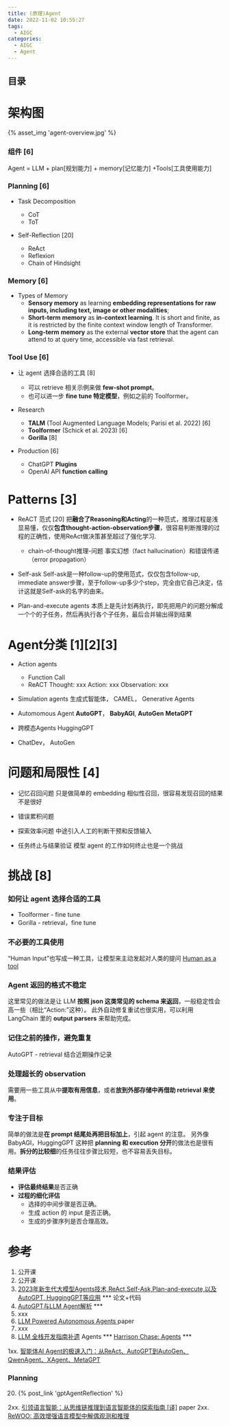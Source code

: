```yaml
---
title: (原理)Agent 
date: 2022-11-02 10:55:27
tags:
  - AIGC
categories: 
  - AIGC
  - Agent  
---
```


<p></p>
<!-- more -->


## 目录
<!-- toc -->


# 架构图  
{% asset_img 'agent-overview.jpg' %}

### 组件  [6]
Agent = LLM + plan[规划能力] + memory[记忆能力] +Tools[工具使用能力] 

###  Planning [6]
+ Task Decomposition
  - CoT 
  - ToT

+ Self-Reflection [20]
  + ReAct 
  + Reflexion 
  + Chain of Hindsight 

### Memory [6]
+ Types of Memory
  - **Sensory memory** as learning **embedding representations for raw inputs, including text, image or other modalities**;
  - **Short-term memory** as **in-context learning**. It is short and finite, as it is restricted by the finite context window length of Transformer.
  - **Long-term memory** as the external **vector store** that the agent can attend to at query time, accessible via fast retrieval.

### Tool Use [6]
+ 让 agent 选择合适的工具 [8]
   - 可以 retrieve 相关示例来做 **few-shot prompt**。
   - 也可以进一步 **fine tune 特定模型**，例如之前的 Toolformer。

+ Research
  + **TALM** (Tool Augmented Language Models; Parisi et al. 2022) [6]
  + **Toolformer** (Schick et al. 2023)   [6]
  + **Gorilla** [8]

+ Production  [6]
  - ChatGPT **Plugins** 
  - OpenAI API **function calling**

# Patterns  [3]
+ ReACT 范式 [20]
  把**融合了Reasoning和Acting**的一种范式，推理过程是浅显易懂，仅仅**包含thought-action-observation步骤**，很容易判断推理的过程的正确性，使用ReAct做决策甚至超过了强化学习.  
  - chain-of-thought推理-问题
   事实幻想（fact hallucination）和错误传递（error propagation）
  
+ Self-ask
  Self-ask是一种follow-up的使用范式，仅仅包含follow-up, immediate answer步骤，至于follow-up多少个step，完全由它自己决定，估计这就是Self-ask的名字的由来。

+ Plan-and-execute agents
  本质上是先计划再执行，即先把用户的问题分解成一个个的子任务，然后再执行各个子任务，最后合并输出得到结果 
  
# Agent分类 [1][2][3]
+ Action agents  
    - Function Call
    - ReACT
      Thought: xxx
      Action: xxx
      Observation: xxx
    
+ Simulation agents 
    生成式智能体， CAMEL，  Generative Agents
    
+ Automomous Agent
    **AutoGPT**， **BabyAGI**,  **AutoGen**
    **MetaGPT**
    
+ 跨模态Agents
    HuggingGPT

+  ChatDev， AutoGen



# 问题和局限性 [4]
+ 记忆召回问题
  只是做简单的 embedding 相似性召回，很容易发现召回的结果不是很好
  
+ 错误累积问题

+ 探索效率问题
  中途引入人工的判断干预和反馈输入

+ 任务终止与结果验证
  模型 agent 的工作如何终止也是一个挑战
  
# 挑战 [8]
### 如何让 agent 选择合适的工具
+ Toolformer - fine tune
+ Gorilla - retrieval，fine tune

### 不必要的工具使用
“Human Input”也写成一种工具，让模型来主动发起对人类的提问
[Human as a tool](https://python.langchain.com/docs/integrations/tools/human_tools)

### Agent 返回的格式不稳定
这里常见的做法是让 LLM **按照 json 这类常见的 schema 来返回**，一般稳定性会高一些（相比“Action:”这种）。
此外自动修复重试也很实用，可以利用 LangChain 里的 **output parsers** 来帮助完成。

### 记住之前的操作，避免重复
AutoGPT - retrieval 结合近期操作记录

### 处理超长的 observation
需要用一些工具从中**提取有用信息**，或者**放到外部存储中再借助 retrieval 来使用**。

### 专注于目标
简单的做法是**在 prompt 结尾处再把目标加上**，引起 agent 的注意。
另外像 BabyAGI，HuggingGPT 这种把 **planning 和 execution 分开**的做法也是很有用。**拆分的比较细**的任务往往步骤比较短，也不容易丢失目标。

### 结果评估
+ **评估最终结果**是否正确
+ **过程的细化评估**
  - 选择的中间步骤是否正确。
  - 生成 action 的 input 是否正确。
  - 生成的步骤序列是否合理高效。



# 参考
1. 公开课
2. 公开课
3. [2023年新生代大模型Agents技术,ReAct,Self-Ask,Plan-and-execute,以及AutoGPT, HuggingGPT等应用](https://zhuanlan.zhihu.com/p/642357544) ***  论文+代码
4. [AutoGPT与LLM Agent解析](https://zhuanlan.zhihu.com/p/622947810) *** 
5. xxx
6. [LLM Powered Autonomous Agents ](https://lilianweng.github.io/posts/2023-06-23-agent/) paper 
7. xxx
8. [LLM 全栈开发指南补遗](https://zhuanlan.zhihu.com/p/633033220)  Agents  ***
   [Harrison Chase: Agents](https://fullstackdeeplearning.com/llm-bootcamp/spring-2023/chase-agents/)  ***

1xx. [智能体AI Agent的极速入门：从ReAct、AutoGPT到AutoGen、QwenAgent、XAgent、MetaGPT](https://blog.csdn.net/v_JULY_v/article/details/135868163?spm=1001.2014.3001.5502)   

### Planning
20. {% post_link 'gptAgentReflection' %}


2xx. [引领语言智能：从思维链推理到语言智能体的探索指南 [译]](https://baoyu.io/translations/ai-paper/2311.11797-igniting-language-intelligence-the-hitchhikers-guide-from-chain-of-thought-reasoning-to-language-agents) paper
2xx. [ReWOO: 高效增强语言模型中解偶观测和推理](https://zhuanlan.zhihu.com/p/671491031)

